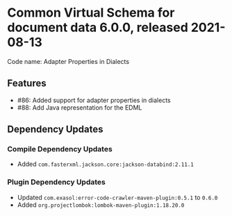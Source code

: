 # Common Virtual Schema for document data 6.0.0, released 2021-08-13

Code name: Adapter Properties in Dialects

## Features

* #86: Added support for adapter properties in dialects
* #88: Add Java representation for the EDML

## Dependency Updates

### Compile Dependency Updates

* Added `com.fasterxml.jackson.core:jackson-databind:2.11.1`

### Plugin Dependency Updates

* Updated `com.exasol:error-code-crawler-maven-plugin:0.5.1` to `0.6.0`
* Added `org.projectlombok:lombok-maven-plugin:1.18.20.0`
